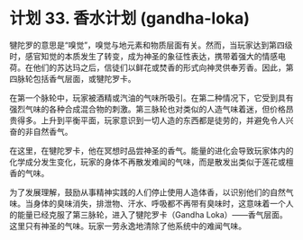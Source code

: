 # 计划 33. 香水计划 (gandha-loka)

犍陀罗的意思是“嗅觉”，嗅觉与地元素和物质层面有关。然而，当玩家达到第四级时，感官知觉的本质发生了转变，成为神圣的象征性表达，携带着强大的情感电荷。在他们的苏达玛之后，信徒们以鲜花或焚香的形式向神灵供奉芳香。因此，第四脉轮包括香气层面，或犍陀罗卡。

在第一个脉轮中，玩家被酒精或汽油的气味所吸引。在第二种情况下，它受到具有强烈气味的各种合成混合物的刺激。第三脉轮也对类似的人造气味着迷，但价格昂贵得多。上升到平衡平面，玩家意识到一切人造的东西都是徒劳的，并避免令人兴奋的非自然香气。

在这里，在犍陀罗卡，他在冥想时品尝神圣的香气。能量的进化会导致玩家体内的化学成分发生变化，玩家的身体不再散发难闻的气味，而是散发出类似于莲花或檀香的气味。

为了发展理解，鼓励从事精神实践的人们停止使用人造体香，以识别他们的自然气味。当身体的臭味消失，排泄物、汗水、呼吸都不再带有臭味时，这意味着一个人的能量已经克服了第三脉轮，进入了犍陀罗卡（Gandha Loka）——香气层面。这里只有神圣的气味。玩家一劳永逸地清除了他系统中的难闻气味。
